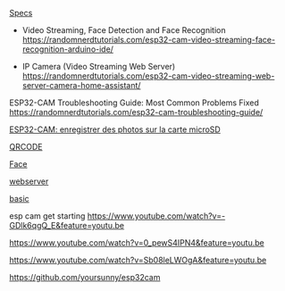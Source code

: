 [Specs](https://github.com/raphaelbs/esp32-cam-ai-thinker/blob/master/assets/ESP32-CAM_Product_Specification.pdf)


- Video Streaming, Face Detection and Face Recognition
https://randomnerdtutorials.com/esp32-cam-video-streaming-face-recognition-arduino-ide/

- IP Camera (Video Streaming Web Server)
https://randomnerdtutorials.com/esp32-cam-video-streaming-web-server-camera-home-assistant/

ESP32-CAM Troubleshooting Guide: Most Common Problems Fixed
https://randomnerdtutorials.com/esp32-cam-troubleshooting-guide/

[ESP32-CAM: enregistrer des photos sur la carte microSD](https://electroniqueamateur.blogspot.com/2020/02/esp32-cam-enregistrer-des-photos-sur-la.html)

[QRCODE](https://github.com/donny681/ESP32_CAMERA_QR)

[Face](https://github.com/espressif/esp-who)

[webserver](https://www.youtube.com/watch?v=p_INtiE_-WQ&feature=youtu.be)

[basic](https://www.youtube.com/watch?v=xvjRlBHmewY&feature=youtu.be)

esp cam get starting
https://www.youtube.com/watch?v=-GDlk6qgQ_E&feature=youtu.be

https://www.youtube.com/watch?v=0_pewS4IPN4&feature=youtu.be 

https://www.youtube.com/watch?v=Sb08leLWOgA&feature=youtu.be

https://github.com/yoursunny/esp32cam
